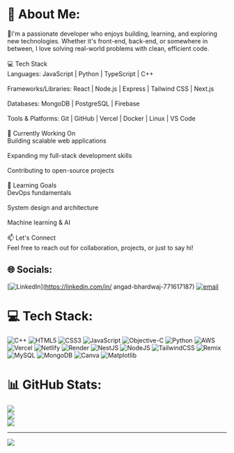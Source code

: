  # 💫 About Me:
👋I'm a passionate developer who enjoys building, learning, and exploring new technologies. Whether it's front-end, back-end, or somewhere in between, I love solving real-world problems with clean, efficient code.<br><br>💻 Tech Stack<br>Languages: JavaScript | Python | TypeScript | C++<br><br>Frameworks/Libraries: React | Node.js | Express | Tailwind CSS | Next.js<br><br>Databases: MongoDB | PostgreSQL | Firebase<br><br>Tools & Platforms: Git | GitHub | Vercel | Docker | Linux | VS Code<br><br>🚀 Currently Working On<br>Building scalable web applications<br><br>Expanding my full-stack development skills<br><br>Contributing to open-source projects<br><br>🌱 Learning Goals<br>DevOps fundamentals<br><br>System design and architecture<br><br>Machine learning & AI<br><br>📫 Let's Connect<br>Feel free to reach out for collaboration, projects, or just to say hi!


## 🌐 Socials:
[![LinkedIn](https://img.shields.io/badge/LinkedIn-%230077B5.svg?logo=linkedin&logoColor=white)](https://linkedin.com/in/ angad-bhardwaj-771617187) [![email](https://img.shields.io/badge/Email-D14836?logo=gmail&logoColor=white)](mailto:bhardwajangad9868@gmail.com) 

# 💻 Tech Stack:
![C++](https://img.shields.io/badge/c++-%2300599C.svg?style=for-the-badge&logo=c%2B%2B&logoColor=white) ![HTML5](https://img.shields.io/badge/html5-%23E34F26.svg?style=for-the-badge&logo=html5&logoColor=white) ![CSS3](https://img.shields.io/badge/css3-%231572B6.svg?style=for-the-badge&logo=css3&logoColor=white) ![JavaScript](https://img.shields.io/badge/javascript-%23323330.svg?style=for-the-badge&logo=javascript&logoColor=%23F7DF1E) ![Objective-C](https://img.shields.io/badge/OBJECTIVE--C-%233A95E3.svg?style=for-the-badge&logo=apple&logoColor=white) ![Python](https://img.shields.io/badge/python-3670A0?style=for-the-badge&logo=python&logoColor=ffdd54) ![AWS](https://img.shields.io/badge/AWS-%23FF9900.svg?style=for-the-badge&logo=amazon-aws&logoColor=white) ![Vercel](https://img.shields.io/badge/vercel-%23000000.svg?style=for-the-badge&logo=vercel&logoColor=white) ![Netlify](https://img.shields.io/badge/netlify-%23000000.svg?style=for-the-badge&logo=netlify&logoColor=#00C7B7) ![Render](https://img.shields.io/badge/Render-%46E3B7.svg?style=for-the-badge&logo=render&logoColor=white) ![NestJS](https://img.shields.io/badge/nestjs-%23E0234E.svg?style=for-the-badge&logo=nestjs&logoColor=white) ![NodeJS](https://img.shields.io/badge/node.js-6DA55F?style=for-the-badge&logo=node.js&logoColor=white) ![TailwindCSS](https://img.shields.io/badge/tailwindcss-%2338B2AC.svg?style=for-the-badge&logo=tailwind-css&logoColor=white) ![Remix](https://img.shields.io/badge/remix-%23000.svg?style=for-the-badge&logo=remix&logoColor=white) ![MySQL](https://img.shields.io/badge/mysql-4479A1.svg?style=for-the-badge&logo=mysql&logoColor=white) ![MongoDB](https://img.shields.io/badge/MongoDB-%234ea94b.svg?style=for-the-badge&logo=mongodb&logoColor=white) ![Canva](https://img.shields.io/badge/Canva-%2300C4CC.svg?style=for-the-badge&logo=Canva&logoColor=white) ![Matplotlib](https://img.shields.io/badge/Matplotlib-%23ffffff.svg?style=for-the-badge&logo=Matplotlib&logoColor=black)
# 📊 GitHub Stats:
![](https://github-readme-stats.vercel.app/api?username=Angadbhardwaj03&theme=dark&hide_border=false&include_all_commits=false&count_private=false)<br/>
![](https://nirzak-streak-stats.vercel.app/?user=Angadbhardwaj03&theme=dark&hide_border=false)<br/>
![](https://github-readme-stats.vercel.app/api/top-langs/?username=Angadbhardwaj03&theme=dark&hide_border=false&include_all_commits=false&count_private=false&layout=compact)

---
[![](https://visitcount.itsvg.in/api?id=Angadbhardwaj03&icon=0&color=0)](https://visitcount.itsvg.in)

<!-- Proudly created with GPRM ( https://gprm.itsvg.in ) -->


